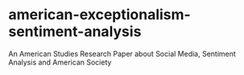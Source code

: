 # american-exceptionalism-sentiment-analysis
An American Studies Research Paper about Social Media, Sentiment Analysis and American Society

